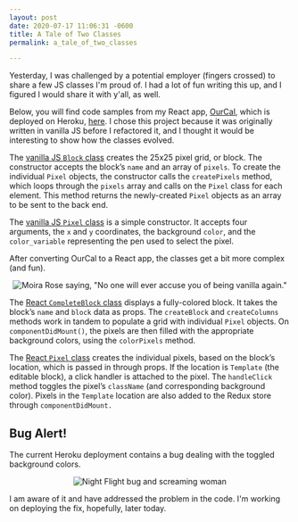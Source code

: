 ```yaml
---
layout: post
date: 2020-07-17 11:06:31 -0600
title: A Tale of Two Classes
permalink: a_tale_of_two_classes

---
```

Yesterday, I was challenged by a potential employer (fingers crossed) to share a few JS classes I'm proud of. I had a lot of fun writing this up, and I figured I would share it with y'all, as well.

Below, you will find code samples from my React app, [OurCal](https://github.com/AudTheCodeWitch/OurCAL), which is deployed on Heroku, [here](https://our-cal.herokuapp.com/). I chose this project because it was originally written in vanilla JS before I refactored it, and I thought it would be interesting to show how the classes evolved.

The [vanilla JS `Block` class](https://github.com/AudTheCodeWitch/OurCAL/blob/v0.1.0/frontend/javascripts/block.js) creates the 25x25 pixel grid, or block. The constructor accepts the block’s `name` and an array of `pixels`. To create the individual `Pixel` objects, the constructor calls the `createPixels` method, which loops through the `pixels` array and calls on the `Pixel` class for each element. This method returns the newly-created `Pixel` objects as an array to be sent to the back end.

The [vanilla JS `Pixel` class](http://github.com/AudTheCodeWitch/OurCAL/blob/v0.1.0/frontend/javascripts/pixel.js) is a simple constructor. It accepts four arguments, the `x` and `y` coordinates, the background `color`, and the `color_variable` representing the pen used to select the pixel.

After converting OurCal to a React app, the classes get a bit more complex (and fun).

<center>
<img src='https://media.giphy.com/media/42wakmA8VzrB7eP0VT/source.gif' alt='Moira Rose saying, "No one will ever accuse you of being vanilla again."'>
</center>

The [React `CompleteBlock` class](https://github.com/AudTheCodeWitch/OurCAL/blob/main/client/src/components/CompleteBlock.js) displays a fully-colored block. It takes the block’s `name` and `block` data as props. The `createBlock` and `createColumns` methods work in tandem to populate a grid with individual `Pixel` objects. On `componentDidMount()`, the pixels are then filled with the appropriate background colors, using the `colorPixels` method.

The [React `Pixel` class](https://github.com/AudTheCodeWitch/OurCAL/blob/main/client/src/components/Pixel.js) creates the individual pixels, based on the block’s location, which is passed in through props. If the location is `Template` (the editable block), a click handler is attached to the pixel. The `handleClick` method toggles the pixel’s `className` (and corresponding background color). Pixels in the `Template` location are also added to the Redux store through `componentDidMount.`

## Bug Alert!

The current Heroku deployment contains a bug dealing with the toggled background colors.

<center>
<img src='https://media.giphy.com/media/1xOQlQxrIX4Jw6lBZI/giphy.gif' alt='Night Flight bug and screaming woman'>
</center>

I am aware of it and have addressed the problem in the code. I'm working on deploying the fix, hopefully, later today.
